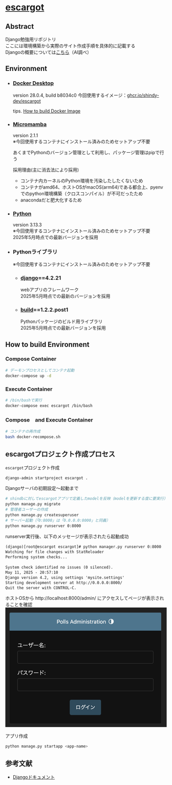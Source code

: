 # [escargot](https://github.com/shindy-dev/escargot)

## Abstract
Django勉強用リポジトリ  
ここには環境構築から実際のサイト作成手順を具体的に記載する  
Djangoの概要については[こちら](docs/about/django5.2.1/part1.md)（AI調べ）


## Environment
- ### [Docker Desktop](https://www.docker.com/ja-jp/products/docker-desktop/)
    version 28.0.4, build b8034c0
    今回使用するイメージ：[ghcr.io/shindy-dev/escargot](https://github.com/users/shindy-dev/packages/container/package/escargot)  

    tips. [How to build Docker Image](docs/howto/build_docker_image.md)

- ### [Micromamba](https://mamba.readthedocs.io/en/latest/user_guide/micromamba.html)
    version 2.1.1  
    ※今回使用するコンテナにインストール済みのためセットアップ不要  

    あくまでPythonのバージョン管理として利用し、パッケージ管理はpipで行う

    採用理由(主に消去法により採用)  
    * コンテナ内カーネルのPython環境を汚染したしたくないため
    * コンテナがamd64、ホストOSがmacOS(arm64)である都合上、pyenvでのpython環境構築（クロスコンパイル）が不可だったため
    * anacondaだと肥大化するため

- ### [Python](https://www.python.org/)
    version 3.13.3  
    ※今回使用するコンテナにインストール済みのためセットアップ不要  
    2025年5月時点での最新バージョンを採用

- ### Pythonライブラリ
    ※今回使用するコンテナにインストール済みのためセットアップ不要  
    - ### [django](https://github.com/django/django)==4.2.21
        webアプリのフレームワーク  
        2025年5月時点での最新のバージョンを採用

    - ### [build](https://github.com/pypa/build)==1.2.2.post1
        Pythonパッケージのビルド用ライブラリ  
        2025年5月時点での最新バージョンを採用

## How to build Environment
### Compose Container
```bash
# デーモンプロセスとしてコンテナ起動
docker-compose up -d
```

### Execute Container
```bash
# /bin/bashで実行
docker-compose exec escargot /bin/bash
```

### Compose　and Execute Container
```bash
# コンテナの再作成
bash docker-recompose.sh
```

## escargotプロジェクト作成プロセス
`escargot`プロジェクト作成
```bash
django-admin startproject escargot .
```

Djangoサーバの初期設定〜起動まで
```bash
# shindbに対してescargotアプリで定義したmodelを反映（modelを更新する度に要実行）
python manage.py migrate
# 管理者ユーザーの作成
python manage.py createsuperuser
# サーバー起動（「0:8000」は「0.0.0.0:8000」と同義）
python manage.py runserver 0:8000
```
runserver実行後、以下のメッセージが表示されたら起動成功   
```
(django)[root@escargot escargot]# python manager.py runserver 0:8000
Watching for file changes with StatReloader
Performing system checks...

System check identified no issues (0 silenced).
May 11, 2025 - 20:57:10
Django version 4.2, using settings 'mysite.settings'
Starting development server at http://0.0.0.0:8000/
Quit the server with CONTROL-C.
```
ホストOSから http://localhost:8000/admin/ にアクセスしてページが表示されることを確認
![admin](docs/assets/images/adminpage.png)

アプリ作成
```bash
python manage.py startapp <app-name>
```

## 参考文献
* [Djangoドキュメント](https://docs.djangoproject.com/ja/5.2/)